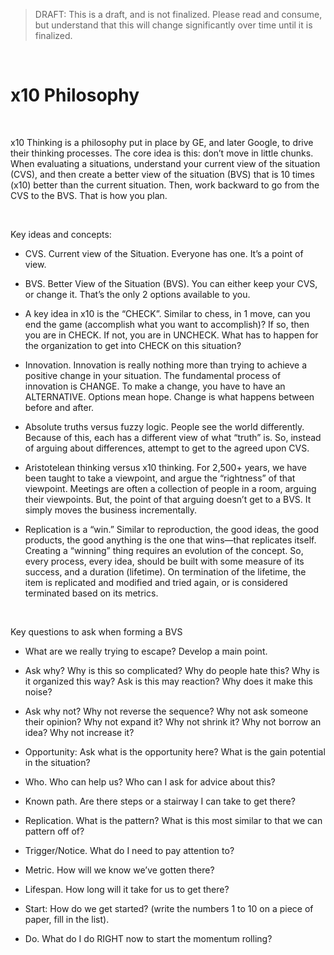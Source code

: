 >   DRAFT: This is a draft, and is not finalized. Please read and consume, but
>   understand that this will change significantly over time until it is
>   finalized.

 

x10 Philosophy
==============

 

x10 Thinking is a philosophy put in place by GE, and later Google, to drive
their thinking processes.  The core idea is this:  don’t move in little chunks.
When evaluating a situations, understand your current view of the situation
(CVS), and then create a better view of the situation (BVS) that is 10 times
(x10) better than the current situation.  Then, work backward to go from the CVS
to the BVS.  That is how you plan.

 

Key ideas and concepts:

-   CVS. Current view of the Situation. Everyone has one. It’s a point of view.

-   BVS. Better View of the Situation (BVS).  You can either keep your CVS, or
    change it. That’s the only 2 options available to you.

-   A key idea in x10 is the “CHECK”.  Similar to chess, in 1 move, can you end
    the game (accomplish what you want to accomplish)?  If so, then you are in
    CHECK.  If not, you are in UNCHECK.  What has to happen for the organization
    to get into CHECK on this situation?

-   Innovation. Innovation is really nothing more than trying to achieve a
    positive change in your situation. The fundamental process of innovation is
    CHANGE. To make a change, you have to have an ALTERNATIVE. Options mean
    hope. Change is what happens between before and after.

-   Absolute truths versus fuzzy logic.  People see the world differently.
    Because of this, each has a different view of what “truth” is. So, instead
    of arguing about differences, attempt to get to the agreed upon CVS.

-   Aristotelean thinking versus x10 thinking. For 2,500+ years, we have been
    taught to take a viewpoint, and argue the “rightness” of that viewpoint.
    Meetings are often a collection of people in a room, arguing their
    viewpoints. But, the point of that arguing doesn’t get to a BVS. It simply
    moves the business incrementally.

-   Replication is a “win.” Similar to reproduction, the good ideas, the good
    products, the good anything is the one that wins—that replicates itself.
    Creating a “winning” thing requires an evolution of the concept. So, every
    process, every idea, should be built with some measure of its success, and a
    duration (lifetime). On termination of the lifetime, the item is replicated
    and modified and tried again, or is considered terminated based on its
    metrics.

 

Key questions to ask when forming a BVS

-   What are we really trying to escape?  Develop a main point.

-   Ask why? Why is this so complicated? Why do people hate this? Why is it
    organized this way? Ask is this may reaction? Why does it make this noise?

-   Ask why not? Why not reverse the sequence? Why not ask someone their
    opinion? Why not expand it? Why not shrink it? Why not borrow an idea?  Why
    not increase it?

-   Opportunity: Ask what is the opportunity here?  What is the gain potential
    in the situation?

-   Who. Who can help us? Who can I ask for advice about this?

-   Known path. Are there steps or a stairway I can take to get there?

-   Replication. What is the pattern? What is this most similar to that we can
    pattern off of?

-   Trigger/Notice. What do I need to pay attention to?

-   Metric. How will we know we’ve gotten there?

-   Lifespan. How long will it take for us to get there?

-   Start: How do we get started? (write the numbers 1 to 10 on a piece of
    paper, fill in the list).

-   Do. What do I do RIGHT now to start the momentum rolling?

 

 
